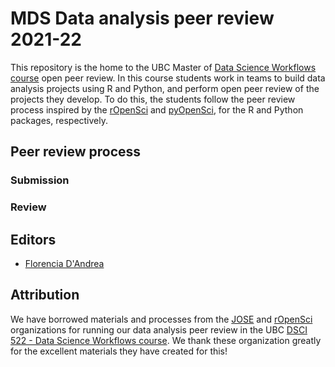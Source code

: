 # MDS Data analysis peer review 2021-22

This repository is the home to the UBC Master of [Data Science Workflows course](https://github.com/UBC-MDS/DSCI_522_dsci-workflows) open peer review. In this course students work in teams to build data analysis projects using R and Python, and perform open peer review of the projects they develop. To do this, the students follow the peer review process inspired by the  [rOpenSci](https://ropensci.org/) and [pyOpenSci](https://www.pyopensci.org/), for the R and Python packages, respectively. 

## Peer review process

### Submission


### Review


## Editors
- [Florencia D'Andrea](https://florencia.netlify.app/)

## Attribution

We have borrowed materials and processes from the [JOSE](https://jose.theoj.org/) and [rOpenSci](https://ropensci.org/) organizations for running our data analysis peer review in the UBC [DSCI 522 - Data Science Workflows course](https://github.com/UBC-MDS/DSCI_522_dsci-workflows). We thank these organization greatly for the excellent materials they have created for this!
